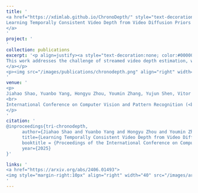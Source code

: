 ```yaml
---
title: '
<a href="https://xdimlab.github.io/ChronoDepth/" style="text-decoration:none;color:#000000;text-align:justify;"> 
Learning Temporally Consistent Video Depth from Video Diffusion Priors
</a>
'
project: '
'
collection: publications
excerpt: '<p align=justify><a style="text-decoration:none; color:#000000; align:justify;">
This work addresses the challenge of streamed video depth estimation, which expects not only per-frame accuracy but, more importantly, cross-frame consistency. We argue that sharing contextual information between frames or clips is pivotal in fostering temporal consistency. Thus, instead of directly developing a depth estimator from scratch, we reformulate this predictive task into a conditional generation problem to provide contextual information within a clip and across clips. Specifically, we propose a consistent context-aware training and inference strategy for arbitrarily long videos to provide cross-clip context. We sample independent noise levels for each frame within a clip during training while using a sliding window strategy and initializing overlapping frames with previously predicted frames without adding noise. Moreover, we design an effective training strategy to provide context within a clip. Extensive experimental results validate our design choices and demonstrate the superiority of our approach, dubbed ChronoDepth. 
</a></p>
<p><img src="/images/publications/chronodepth.png" align="right" width="100%" style="margin:0 0 20px 0"></p>
'
venue: '
<p>
Jiahao Shao, Yuanbo Yang, Hongyu Zhou, Youmin Zhang, Yujun Shen, Vitor Guizilini, Yue Wang, Matteo Poggi, Yiyi Liao
<br>
International Conference on Computer Vision and Pattern Recognition (<b>CVPR 2025</b>)
</p>
'
citation: '
@inproceedings{tri-chronodepth,
      author={Jiahao Shao and Yuanbo Yang and Hongyu Zhou and Youmin Zhang and Yujun Shen and Vitor Guizilini and Yue Wang and Matteo Poggi and Yiyi Liao},
      title={Learning Temporally Consistent Video Depth from Video Diffusion Priors}, 
      booktitle = {Proceedings of the International Conference on Computer Vision and Pattern Recognition (CVPR)},
      year={2025}
}'

links: '
<a href="https://arxiv.org/abs/2406.01493">
<img style="margin-right:10px" align="right" width="40" src="/images/arxiv.png"></a>
'
---
```

